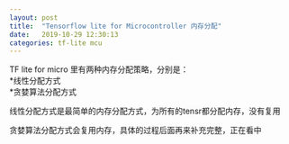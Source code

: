 ```yaml
---
layout: post
title:  "Tensorflow lite for Microcontroller 内存分配"
date:   2019-10-29 12:30:13
categories: tf-lite mcu
---
```

TF lite for micro 里有两种内存分配策略，分别是：  
*线性分配方式  
*贪婪算法分配方式  

线性分配方式是最简单的内存分配方式，为所有的tensr都分配内存，没有复用  

贪婪算法分配方式会复用内存，具体的过程后面再来补充完整，正在看中  



